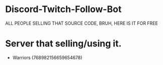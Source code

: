 # Discord-Twitch-Follow-Bot
ALL PEOPLE SELLING THAT SOURCE CODE, BRUH, HERE IS IT FOR FREE 

# Server that selling/using it.
- Warriors (768982156659654678)

